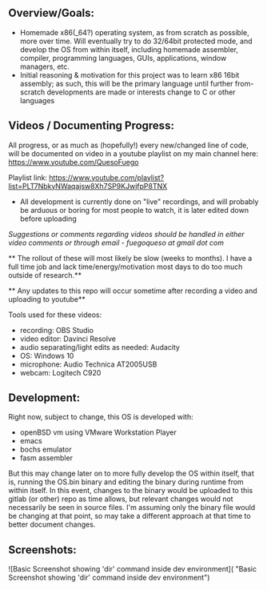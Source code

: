 Overview/Goals:
---------------
- Homemade x86(_64?) operating system, as from scratch as possible, more over time. Will eventually try to do 32/64bit protected mode, 
and develop the OS from within itself, including homemade assembler, compiler, programming languages, GUIs, applications, window managers, etc.
- Initial reasoning & motivation for this project was to learn x86 16bit assembly; as such, this will be the primary language until further from-scratch
developments are made or interests change to C or other languages

Videos / Documenting Progress:
------------------------------
All progress, or as much as (hopefully!) every new/changed line of code, will be documented on video in a youtube playlist on my main channel here:
https://www.youtube.com/QuesoFuego

Playlist link:
https://www.youtube.com/playlist?list=PLT7NbkyNWaqajsw8Xh7SP9KJwjfpP8TNX

- All development is currently done on "live" recordings, and will probably be arduous or boring for most people to watch, it is later edited down before uploading

*Suggestions or comments regarding videos should be handled in either video comments or through email - fuegoqueso at gmail dot com*

** The rollout of these will most likely be slow (weeks to months). I have a full time job and lack time/energy/motivation most days to do too much 
    outside of research.**
   
** Any updates to this repo will occur sometime after recording a video and uploading to youtube**

Tools used for these videos:
- recording: OBS Studio
- video editor: Davinci Resolve
- audio separating/light edits as needed: Audacity
- OS: Windows 10
- microphone: Audio Technica AT2005USB
- webcam: Logitech C920

Development:
------------
Right now, subject to change, this OS is developed with: 
- openBSD vm using VMware Workstation Player
- emacs
- bochs emulator
- fasm assembler

But this may change later on to more fully develop the OS within itself, that is, running the OS.bin binary and editing the binary during runtime from within itself.
In this event, changes to the binary would be uploaded to this gitlab (or other) repo as time allows, but relevant changes would not necessarily be seen in source 
files. I'm assuming only the binary file would be changing at that point, so may take a different approach at that time to better document changes.

Screenshots:
------------
![Basic Screenshot showing 'dir' command inside dev environment]( "Basic Screenshot showing 'dir' command inside dev environment")
